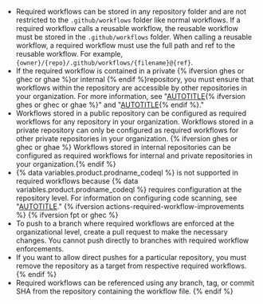 - Required workflows can be stored in any repository folder and are not restricted to the `.github/workflows` folder like normal workflows. If a required workflow calls a reusable workflow, the reusable workflow must be stored in the `.github/workflows` folder. When calling a reusable workflow, a required workflow must use the full path and ref to the reusable workflow. For example, `{owner}/{repo}/.github/workflows/{filename}@{ref}`.
- If the required workflow is contained in a private {% ifversion ghes or ghec or ghae %}or internal {% endif %}repository, you must ensure that workflows within the repository are accessible by other repositories in your organization. For more information, see "[AUTOTITLE](/repositories/managing-your-repositorys-settings-and-features/enabling-features-for-your-repository/managing-github-actions-settings-for-a-repository#managing-access-for-a-private-repository){% ifversion ghes or ghec or ghae %}" and "[AUTOTITLE](/repositories/managing-your-repositorys-settings-and-features/enabling-features-for-your-repository/managing-github-actions-settings-for-a-repository#allowing-access-to-components-in-an-internal-repository){% endif %}."
- Workflows stored in a public repository can be configured as required workflows for any repository in your organization. Workflows stored in a private repository can only be configured as required workflows for other private repositories in your organization. {% ifversion ghes or ghec or ghae %} Workflows stored in internal repositories can be configured as required workflows for internal and private repositories in your organization.{% endif %}
- {% data variables.product.prodname_codeql %} is not supported in required workflows because {% data variables.product.prodname_codeql %} requires configuration at the repository level. For information on configuring code scanning, see "[AUTOTITLE](/code-security/code-scanning/creating-an-advanced-setup-for-code-scanning/configuring-advanced-setup-for-code-scanning)."
{% ifversion actions-required-workflow-improvements %}
{% ifversion fpt or ghec %}
- To push to a branch where required workflows are enforced at the organizational level, create a pull request to make the necessary changes. You cannot push directly to branches with required workflow enforcements.
- If you want to allow direct pushes for a particular repository, you must remove the repository as a target from respective required workflows.
{% endif %}
- Required workflows can be referenced using any branch, tag, or commit SHA from the repository containing the workflow file.
{% endif %}
